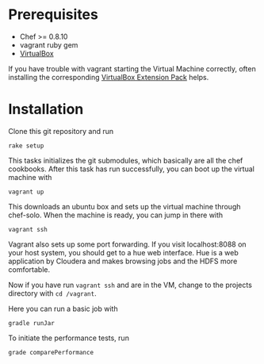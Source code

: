 # Prerequisites

* Chef >= 0.8.10
* vagrant ruby gem
* [VirtualBox][vb-dl]

If you have trouble with vagrant starting the Virtual Machine correctly, often installing the corresponding [VirtualBox Extension Pack][vb-dl] helps.

[vb-dl]: https://www.virtualbox.org/wiki/Downloads

# Installation

Clone this git repository and run

    rake setup

This tasks initializes the git submodules, which basically are all the chef cookbooks.
After this task has run successfully, you can boot up the virtual machine with

    vagrant up

This downloads an ubuntu box and sets up the virtual machine through chef-solo.
When the machine is ready, you can jump in there with

    vagrant ssh

Vagrant also sets up some port forwarding.
If you visit localhost:8088 on your host system, you should get to a hue web interface.
Hue is a web application by Cloudera and makes browsing jobs and the HDFS more comfortable.

Now if you have run `vagrant ssh` and are in the VM, change to the projects directory with `cd /vagrant`.

Here you can run a basic job with

    gradle runJar

To initiate the performance tests, run

    grade comparePerformance